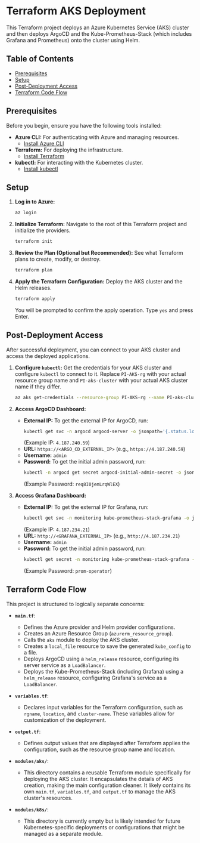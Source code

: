# Terraform AKS Deployment

This Terraform project deploys an Azure Kubernetes Service (AKS) cluster and then deploys ArgoCD and the Kube-Prometheus-Stack (which includes Grafana and Prometheus) onto the cluster using Helm.

## Table of Contents
- [Prerequisites](#prerequisites)
- [Setup](#setup)
- [Post-Deployment Access](#post-deployment-access)
- [Terraform Code Flow](#terraform-code-flow)

## Prerequisites

Before you begin, ensure you have the following tools installed:

*   **Azure CLI:** For authenticating with Azure and managing resources.
    *   [Install Azure CLI](https://docs.microsoft.com/en-us/cli/azure/install-azure-cli)
*   **Terraform:** For deploying the infrastructure.
    *   [Install Terraform](https://learn.hashicorp.com/terraform/getting-started/install.html)
*   **kubectl:** For interacting with the Kubernetes cluster.
    *   [Install kubectl](https://kubernetes.io/docs/tasks/tools/install-kubectl/)

## Setup

1.  **Log in to Azure:**
    ```bash
    az login
    ```

2.  **Initialize Terraform:**
    Navigate to the root of this Terraform project and initialize the providers.
    ```bash
    terraform init
    ```

3.  **Review the Plan (Optional but Recommended):**
    See what Terraform plans to create, modify, or destroy.
    ```bash
    terraform plan
    ```

4.  **Apply the Terraform Configuration:**
    Deploy the AKS cluster and the Helm releases.
    ```bash
    terraform apply
    ```
    You will be prompted to confirm the apply operation. Type `yes` and press Enter.

## Post-Deployment Access

After successful deployment, you can connect to your AKS cluster and access the deployed applications.

1.  **Configure `kubectl`:**
    Get the credentials for your AKS cluster and configure `kubectl` to connect to it. Replace `PI-AKS-rg` with your actual resource group name and `PI-aks-cluster` with your actual AKS cluster name if they differ.
    ```bash
    az aks get-credentials --resource-group PI-AKS-rg --name PI-aks-cluster --overwrite-existing
    ```

2.  **Access ArgoCD Dashboard:**
    *   **External IP:** To get the external IP for ArgoCD, run:
        ```bash
        kubectl get svc -n argocd argocd-server -o jsonpath='{.status.loadBalancer.ingress[0].ip}'
        ```
        (Example IP: `4.187.240.59`)
    *   **URL:** `https://<ARGO_CD_EXTERNAL_IP>` (e.g., `https://4.187.240.59`)
    *   **Username:** `admin`
    *   **Password:** To get the initial admin password, run:
        ```bash
        kubectl -n argocd get secret argocd-initial-admin-secret -o jsonpath="{.data.password}" | base64 -d
        ```
        (Example Password: `req8I0jemLrqWlEX`)

3.  **Access Grafana Dashboard:**
    *   **External IP:** To get the external IP for Grafana, run:
        ```bash
        kubectl get svc -n monitoring kube-prometheus-stack-grafana -o jsonpath='{.status.loadBalancer.ingress[0].ip}'
        ```
        (Example IP: `4.187.234.21`)
    *   **URL:** `http://<GRAFANA_EXTERNAL_IP>` (e.g., `http://4.187.234.21`)
    *   **Username:** `admin`
    *   **Password:** To get the initial admin password, run:
        ```bash
        kubectl get secret -n monitoring kube-prometheus-stack-grafana -o jsonpath="{.data.admin-password}" | base64 --decode
        ```
        (Example Password: `prom-operator`)

## Terraform Code Flow

This project is structured to logically separate concerns:

*   **`main.tf`**:
    *   Defines the Azure provider and Helm provider configurations.
    *   Creates an Azure Resource Group (`azurerm_resource_group`).
    *   Calls the `aks` module to deploy the AKS cluster.
    *   Creates a `local_file` resource to save the generated `kube_config` to a file.
    *   Deploys ArgoCD using a `helm_release` resource, configuring its server service as a `LoadBalancer`.
    *   Deploys the Kube-Prometheus-Stack (including Grafana) using a `helm_release` resource, configuring Grafana's service as a `LoadBalancer`.

*   **`variables.tf`**:
    *   Declares input variables for the Terraform configuration, such as `rgname`, `location`, and `cluster-name`. These variables allow for customization of the deployment.

*   **`output.tf`**:
    *   Defines output values that are displayed after Terraform applies the configuration, such as the resource group name and location.

*   **`modules/aks/`**:
    *   This directory contains a reusable Terraform module specifically for deploying the AKS cluster. It encapsulates the details of AKS creation, making the main configuration cleaner. It likely contains its own `main.tf`, `variables.tf`, and `output.tf` to manage the AKS cluster's resources.

*   **`modules/k8s/`**:
    *   This directory is currently empty but is likely intended for future Kubernetes-specific deployments or configurations that might be managed as a separate module.